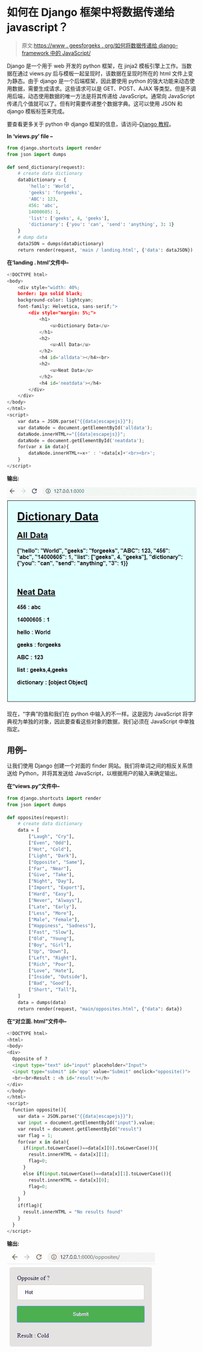 # 如何在 Django 框架中将数据传递给 javascript？

> 原文:[https://www . geesforgeks . org/如何将数据传递给 django-framework 中的 JavaScript/](https://www.geeksforgeeks.org/how-to-pass-data-to-javascript-in-django-framework/)

Django 是一个用于 web 开发的 python 框架，在 jinja2 模板引擎上工作。当数据在通过 views.py 后与模板一起呈现时，该数据在呈现时所在的 html 文件上变为静态。由于 django 是一个后端框架，因此要使用 python 的强大功能来动态使用数据，需要生成请求。这些请求可以是 GET、POST、AJAX 等类型。但是不调用后端，动态使用数据的唯一方法是将其传递给 JavaScript。通常向 JavaScript 传递几个值就可以了。但有时需要传递整个数据字典。这可以使用 JSON 和 django 模板标签来完成。

要查看更多关于 python 中 django 框架的信息，请访问–[Django 教程](https://www.geeksforgeeks.org/django-tutorial/)。

**In ‘views.py’ file –**

```py
from django.shortcuts import render
from json import dumps

def send_dictionary(request):
    # create data dictionary
    dataDictionary = {
        'hello': 'World',
        'geeks': 'forgeeks',
        'ABC': 123,
        456: 'abc',
        14000605: 1,
        'list': ['geeks', 4, 'geeks'],
        'dictionary': {'you': 'can', 'send': 'anything', 3: 1}
    }
    # dump data
    dataJSON = dumps(dataDictionary)
    return render(request, 'main / landing.html', {'data': dataJSON})
```

**在‘landing . html’文件中–**

```py
<!DOCTYPE html>
<body>
    <div style="width: 40%;
    border: 1px solid black;
    background-color: lightcyan;
    font-family: Helvetica, sans-serif;">
        <div style="margin: 5%;">
            <h1>
                <u>Dictionary Data</u>
            </h1>
            <h2>
                <u>All Data</u>
            </h2>
            <h4 id='alldata'></h4><br>
            <h2>
                <u>Neat Data</u>
            </h2>
            <h4 id='neatdata'></h4>
        </div>
    </div>
</body>
</html>
<script>
    var data = JSON.parse("{{data|escapejs}}");
    var dataNode = document.getElementById('alldata');
    dataNode.innerHTML+="{{data|escapejs}}";
    dataNode = document.getElementById('neatdata');
    for(var x in data){
        dataNode.innerHTML+=x+' : '+data[x]+'<br><br>';
    }
</script>
```

**输出:**

![](img/11679d13c27ce07e95dca0a7060ff72f.png)

现在，“字典”的值和我们在 python 中输入的不一样。这是因为 JavaScript 将字典视为单独的对象，因此要查看这些对象的数据，我们必须在 JavaScript 中单独指定。

## 用例–

让我们使用 Django 创建一个对面的 finder 网站。我们将单词之间的相反关系馈送给 Python，并将其发送给 JavaScript，以根据用户的输入来确定输出。

**在“views.py”文件中–**

```py
from django.shortcuts import render
from json import dumps

def opposites(request):
    # create data dictionary
    data = [
        ["Laugh", "Cry"],
        ["Even", "Odd"],
        ["Hot", "Cold"],
        ["Light", "Dark"],
        ["Opposite", "Same"],
        ["Far", "Near"],
        ["Give", "Take"],
        ["Night", "Day"],
        ["Import", "Export"],
        ["Hard", "Easy"],
        ["Never", "Always"],
        ["Late", "Early"],
        ["Less", "More"],
        ["Male", "Female"],
        ["Happiness", "Sadness"],
        ["Fast", "Slow"],
        ["Old", "Young"],
        ["Boy", "Girl"],
        ["Up", "Down"],
        ["Left", "Right"],
        ["Rich", "Poor"],
        ["Love", "Hate"],
        ["Inside", "Outside"],
        ["Bad", "Good"],
        ["Short", "Tall"],
    ]
    data = dumps(data)
    return render(request, "main/opposites.html", {"data": data})
```

**在“对立面. html”文件中–**

```py
<!DOCTYPE html>
<html>
<body>
<div>
  Opposite of ?
  <input type="text" id="input" placeholder="Input">
  <input type="submit" id='opp' value="Submit" onclick="opposite()">
  <br><br>Result : <h id='result'></h>
</div>
</body>
</html>
<script>
  function opposite(){
    var data = JSON.parse("{{data|escapejs}}");
    var input = document.getElementById("input").value;
    var result = document.getElementById("result")
    var flag = 1;
    for(var x in data){
      if(input.toLowerCase()==data[x][0].toLowerCase()){
        result.innerHTML = data[x][1];
        flag=0;
      }
      else if(input.toLowerCase()==data[x][1].toLowerCase()){
        result.innerHTML = data[x][0];
        flag=0;
      }
    }
    if(flag){
      result.innerHTML = "No results found"
    }
  }
</script>
```

**输出:**

![](img/73f0abf911ba9390b455835e05d205d5.png)